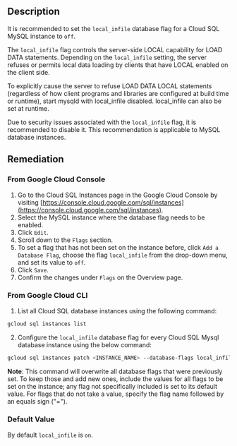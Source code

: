 ## Description

It is recommended to set the `local_infile` database flag for a Cloud SQL MySQL instance to `off`.

The `local_infile` flag controls the server-side LOCAL capability for LOAD DATA statements. Depending on the `local_infile` setting, the server refuses or permits local data loading by clients that have LOCAL enabled on the client side.

To explicitly cause the server to refuse LOAD DATA LOCAL statements (regardless of how client programs and libraries are configured at build time or runtime), start mysqld with local_infile disabled. local_infile can also be set at runtime.

Due to security issues associated with the `local_infile` flag, it is recommended to disable it. This recommendation is applicable to MySQL database instances.

## Remediation

### From Google Cloud Console

1. Go to the Cloud SQL Instances page in the Google Cloud Console by visiting [https://console.cloud.google.com/sql/instances](https://console.cloud.google.com/sql/instances).
2. Select the MySQL instance where the database flag needs to be enabled.
3. Click `Edit`.
4. Scroll down to the `Flags` section.
5. To set a flag that has not been set on the instance before, click `Add a Database Flag`, choose the flag `local_infile` from the drop-down menu, and set its value to `off`.
6. Click `Save`.
7. Confirm the changes under `Flags` on the Overview page.

### From Google Cloud CLI

1. List all Cloud SQL database instances using the following command:

```bash
gcloud sql instances list
```

2. Configure the `local_infile` database flag for every Cloud SQL Mysql database instance using the below command:

```bash
gcloud sql instances patch <INSTANCE_NAME> --database-flags local_infile=off
```

**Note**:
This command will overwrite all database flags that were previously set. To keep those and add new ones, include the values for all flags to be set on the instance; any flag not specifically included is set to its default value. For flags that do not take a value, specify the flag name followed by an equals sign ("=").

### Default Value

By default `local_infile` is `on`.
